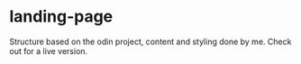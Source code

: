 # landing-page
Structure based on the odin project, content and styling done by me.
Check out   for a live version.
